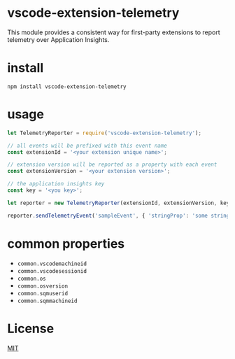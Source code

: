# vscode-extension-telemetry
This module provides a consistent way for first-party extensions to report telemetry over Application Insights. 

# install 
`npm install vscode-extension-telemetry`

# usage
 ```javascript
 let TelemetryReporter = require('vscode-extension-telemetry'); 
 
 // all events will be prefixed with this event name
 const extensionId = '<your extension unique name>';
 
 // extension version will be reported as a property with each event 
 const extensionVersion = '<your extension version>'; 
 
 // the application insights key
 const key = '<you key>'; 
 
 let reporter = new TelemetryReporter(extensionId, extensionVersion, key); 
 
 reporter.sendTelemetryEvent('sampleEvent', { 'stringProp': 'some string' }, { 'numericMeasure': 123});
 
 ```
# common properties
- `common.vscodemachineid` 
- `common.vscodesessionid`
- `common.os`
- `common.osversion`
- `common.sqmuserid` 
- `common.sqmmachineid`

# License
[MIT](LICENSE)